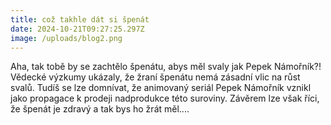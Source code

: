```yaml
---
title: což takhle dát si špenát
date: 2024-10-21T09:27:25.297Z
image: /uploads/blog2.png
---
```

A﻿ha, tak tobě by se zachtělo špenátu, abys měl svaly jak Pepek Námořník?! Vědecké výzkumy ukázaly, že žraní špenátu nemá zásadní vlic na růst svalů. Tudíš se lze domnívat, že animovaný seriál Pepek Námořník vznikl jako propagace k prodeji nadprodukce této suroviny. Závěrem lze však říci, že špenát je zdravý a tak bys ho žrát měl....